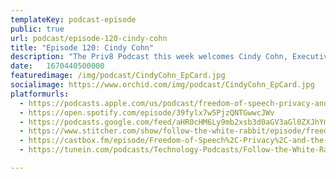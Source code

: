 ```yaml
---
templateKey: podcast-episode
public: true
url: podcast/episode-120-cindy-cohn
title: "Episode 120: Cindy Cohn"
description: "The Priv8 Podcast this week welcomes Cindy Cohn, Executive Director of Electronic Frontier Foundation, an international non-profit digital rights group based in San Francisco, California. Join us for a deep dive on ways to fix the Internet, the global encryption debate, defending freedom of speech, and why privacy is a human right."
date:	1670440500000
featuredimage: /img/podcast/CindyCohn_EpCard.jpg
socialimage: https://www.orchid.com/img/podcast/CindyCohn_EpCard.jpg
platformurls:
  - https://podcasts.apple.com/us/podcast/freedom-of-speech-privacy-and-the-great/id1516705670?i=1000589248859
  - https://open.spotify.com/episode/39fylx7w5PjzQNTGwwcJWv
  - https://podcasts.google.com/feed/aHR0cHM6Ly9mb2xsb3d0aGV3aGl0ZXJhYmJpdC5saWJzeW4uY29tL3Jzcw/episode/MGNkYmFkMzAtMDcwNC00NDNmLWJiYTEtODM1NzY3OTg0NWY0?sa=X&ved=0CAUQkfYCahcKEwiY3vryt-j7AhUAAAAAHQAAAAAQAQ
  - https://www.stitcher.com/show/follow-the-white-rabbit/episode/freedom-of-speech-privacy-and-the-great-encryption-debate-with-effs-cindy-cohn-209551407
  - https://castbox.fm/episode/Freedom-of-Speech%2C-Privacy%2C-and-the-Great-Encryption-Debate-with-EFF's-Cindy-Cohn-id2954358-id553818733?country=us
  - https://tunein.com/podcasts/Technology-Podcasts/Follow-the-White-Rabbit-p1330281/?topicId=224606418

---
```

